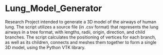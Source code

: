 # Lung_Model_Generator
Research Project intended to generate a 3D model of the airways of human lung. The script utilizes a source file (in .csv format) that represents the lung airways in a tree format, with lengths, radii, origin, direction, and child branches. The script calculates the positioning of vertices for each branch, as well as its children, connects and meshes them together to form a single 3D model, using the Python VTK library.
